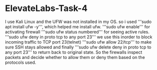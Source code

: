 # ElevateLabs-Task-4
I use Kali Linux and the UFW was not installed in my OS. so i used '''sudo apt install ufw -y''', which helped me install ufw.
'''sudo ufw enable''' for activating firewall
'''sudo ufw status numbered''' for seeing active rules.
'''sudo ufw deny in proto tcp to any port 23''' we use this inorder to block incoming traffic to TCP port 23(telnet)
'''sudo ufw allow 22/tcp''' to make sure SSH stays allowed
and finally '''sudo ufw delete deny in proto tcp to any port 23''' to return back to original state.
So the firewalls  inspect packets and decide whether to allow them or deny them based on the protocols used.
